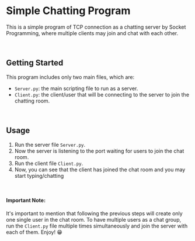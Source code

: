 # Simple Chatting Program
This is a simple program of TCP connection as a chatting server by Socket Programming, where multiple clients may join and chat with each other.


<br>

## Getting Started
This program includes only two main files, which are:
- ```Server.py```: the main scripting file to run as a server.
- ```Client.py```: the client/user that will be connecting to the server to join the chatting room.


<br>

## Usage
1. Run the server file ```Server.py```.
2. Now the server is listening to the port waiting for users to join the chat room.
3. Run the client file ```Client.py```.
4. Now, you can see that the client has joined the chat room and you may start typing/chatting


<br>

#### Important Note: 
It's important to mention that following the previous steps will create only one single user in the chat room. To have multiple users as a chat group, run the ```Client.py``` file multiple times simultaneously and join the server with each of them. Enjoy! :grin:
